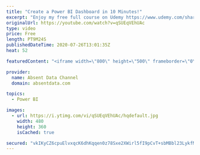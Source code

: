 ```yaml
---
title: "Create a Power BI Dashboard in 10 Minutes!"
excerpt: "Enjoy my free full course on Udemy https://www.udemy.com/share/102Qqu/ Learn how to quickly create your first dashboard using Microsoft Power BI fast. This tutorial will teach you how to load, transform and visualize data with ease.  Contact me on LinkedIn: https://www.linkedin.com/in/gaelimholland"
originalUrl: https://youtube.com/watch?v=qSUEqVEhUAc
type: video
price: Free
length: PT9M24S
publishedDateTime: 2020-07-26T13:01:35Z
heat: 52

featuredContent: "<iframe width=\"800\" height=\"500\" frameborder=\"0\" src=\"https://www.youtube.com/embed/qSUEqVEhUAc\" allow=\"accelerometer; autoplay; encrypted-media; gyroscope; picture-in-picture\" allowfullscreen></iframe>"

provider:
  name: Absent Data Channel
  domain: absentdata.com

topics:
  - Power BI

images:
  - url: https://i.ytimg.com/vi/qSUEqVEhUAc/hqdefault.jpg
    width: 480
    height: 360
    isCached: true

secured: "vkIKyCZ6cpuElvxqcK6dhKqqen0z78Sxe2XWirl5fI9pCvT+sbMBbl23LykfMkXPXA9h6oqx4BjIxDeEHsVrBuldzBC1eaaUyQNMz524JUs6JN0rKVWw8SaDJGJ6/w6auIuf7dSvBhJv/lQISuM/kenRFimh38Bc9eEgUgWJE7NpsS7VnmWtWm+2301b9r0ktJqHzNcMHgGyCEeobuwJZsZdTla/oUZwlpVS50n/Q76z5yBiGvRbZ/q72orAoXQIwDyx11ebYqmFpnoAHiTl28IMHOMU4QQcCI1WJutxXQ24HrUODqbB+/UX4MkOsuZYF0dLSp1E34lzq9qi/0qHWIFnYEQuYU+mbgXcIsysSdoT3z3Y88/W3TN9wG+8zsaUd6X1w4SIP3YJBzqgwoFGq6FAH0KbytuwKVfQhSG8kbA=;wW33p7ikpOG5lEWQZguwqg=="
---
```


